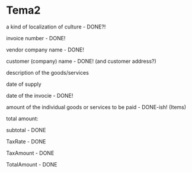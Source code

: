 # Tema2

a kind of localization of culture - DONE?!

invoice number - DONE!

vendor company name - DONE!

customer (company) name - DONE! (and customer address?)

description of the goods/services

date of supply

date of the invocie - DONE!

amount of the individual goods or services to be paid - DONE-ish! (Items) 

total amount:

subtotal - DONE

TaxRate -  DONE

TaxAmount - DONE

TotalAmount - DONE

